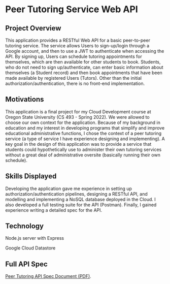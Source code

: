 # Peer Tutoring Service Web API

## Project Overview
This application provides a RESTful Web API for a basic peer-to-peer tutoring service. The service allows Users to sign-up/login through a Google account, and then to use a JWT to authenticate when accessing the API. By signing up, Users can schedule tutoring appointments for themselves, which are then available for other students to book. Students, who do not need to sign up/authenticate, can enter basic information about themselves (a Student record) and then book appointments that have been made available by registered Users (Tutors). Other than the initial authorization/authentication, there is no front-end implementation.

## Motivations
This application is a final project for my Cloud Development course at Oregon State University (CS 493 - Spring 2022). We were allowed to choose our own context for the application. Because of my background in education and my interest in developing programs that simplify and improve educational administrative functions, I chose the context of a peer tutoring service (a type of service I have experience designing and implementing). A key goal in the design of this application was to provide a service that students could hypothetically use to administer their own tutoring services without a great deal of administrative oversite (basically running their own schedule).

## Skills Displayed
Developing the application gave me experience in setting up authorization/authentication pipelines, designing a RESTful API, and modelling and implementing a NoSQL database deployed in the Cloud. I also developed a full testing suite for the API (Postman). Finally, I gained experience writing a detailed spec for the API.

## Technology
Node.js server with Express

Google Cloud Datastore

## Full API Spec
[Peer Tutoring API Spec Document (PDF)](./swenddaj_project.pdf).




